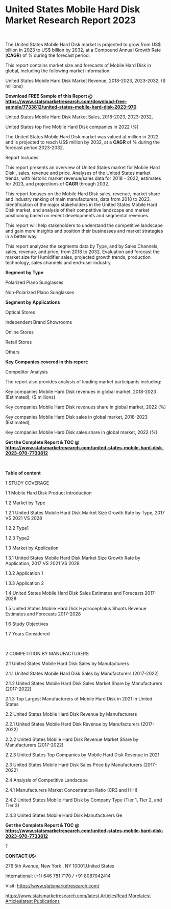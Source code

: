 <h1>United States Mobile Hard Disk Market Research Report 2023</h1><br/><p>The United States Mobile Hard Disk market is projected to grow from US$ billion in 2023 to US$ billion by 2032, at a Compound Annual Growth Rate (<strong>CAGR</strong>) of % during the forecast period.</p>
 
 
 
 <p>This report contains market size and forecasts of Mobile Hard Disk in global, including the following market information:</p>
 
 
 
 <p>United States Mobile Hard Disk Market Revenue, 2018-2023, 2023-2032, ($ millions)</p>
 
 
 
 <p><strong>Download FREE Sample of this Report @ <a href="https://www.statsmarketresearch.com/download-free-sample/7733812/united-states-mobile-hard-disk-2023-970">https://www.statsmarketresearch.com/download-free-sample/7733812/united-states-mobile-hard-disk-2023-970</a></strong></p>
 
 
 
 <p>United States Mobile Hard Disk Market Sales, 2018-2023, 2023-2032,</p>
 
 
 
 <p>United States top five Mobile Hard Disk companies in 2022 (%)</p>
 
 
 
 <p>The United States Mobile Hard Disk market was valued at million in 2022 and is projected to reach US$ million by 2032, at a <strong>CAGR</strong> of % during the forecast period 2023-2032.</p>
 
 
 
 <p>Report Includes</p>
 
 
 
 <p>This report presents an overview of United States market for Mobile Hard Disk , sales, revenue and price. Analyses of the United States market trends, with historic market revenue/sales data for 2018 - 2022, estimates for 2023, and projections of <strong>CAGR</strong> through 2032.</p>
 
 
 
 <p>This report focuses on the Mobile Hard Disk sales, revenue, market share and industry ranking of main manufacturers, data from 2018 to 2023. Identification of the major stakeholders in the United States Mobile Hard Disk market, and analysis of their competitive landscape and market positioning based on recent developments and segmental revenues.</p>
 
 
 
 <p>This report will help stakeholders to understand the competitive landscape and gain more insights and position their businesses and market strategies in a better way.</p>
 
 
 
 <p>This report analyzes the segments data by Type, and by Sales Channels, sales, revenue, and price, from 2018 to 2032. Evaluation and forecast the market size for Humidifier sales, projected growth trends, production technology, sales channels and end-user industry.</p>
 
 
 
 <p><strong>Segment by Type</strong></p>
 
 
 
 <p>Polarized Plano Sunglasses</p>
 
 
 
 <p>Non-Polarized Plano Sunglasses</p>
 
 
 
 <p><strong>Segment <strong><strong>by Applications</strong></strong></strong></p>
 
 
 
 <p>Optical Stores</p>
 
 
 
 <p>Independent Brand Showrooms</p>
 
 
 
 <p>Online Stores</p>
 
 
 
 <p>Retail Stores</p>
 
 
 
 <p>Others</p>
 
 
 
 <p><strong>Key Companies covered in this report:</strong></p>
 
 
 
 <p>Competitor Analysis</p>
 
 
 
 <p>The report also provides analysis of leading market participants including:</p>
 
 
 
 <p>Key companies Mobile Hard Disk revenues in global market, 2018-2023 (Estimated), ($ millions)</p>
 
 
 
 <p>Key companies Mobile Hard Disk revenues share in global market, 2022 (%)</p>
 
 
 
 <p>Key companies Mobile Hard Disk sales in global market, 2018-2023 (Estimated),</p>
 
 
 
 <p>Key companies Mobile Hard Disk sales share in global market, 2022 (%)</p>
 
 
 
 <div><b>Get the Complete Report & TOC @ <a href="https://www.statsmarketresearch.com/united-states-mobile-hard-disk-2023-970-7733812">https://www.statsmarketresearch.com/united-states-mobile-hard-disk-2023-970-7733812</a></b></div>
 
 
 
 <p><br />
 
 <b>Table of content</b></p>
 
 
 
 <p>1 STUDY COVERAGE<br />
 
 1.1 Mobile Hard Disk Product Introduction<br />
 
 1.2 Market by Type<br />
 
 1.2.1 United States Mobile Hard Disk Market Size Growth Rate by Type, 2017 VS 2021 VS 2028<br />
 
 1.2.2 Type1<br />
 
 1.2.3 Type2<br />
 
 1.3 Market by Application<br />
 
 1.3.1 United States Mobile Hard Disk Market Size Growth Rate by Application, 2017 VS 2021 VS 2028<br />
 
 1.3.2 Application 1<br />
 
 1.3.3 Application 2<br />
 
 1.4 United States Mobile Hard Disk Sales Estimates and Forecasts 2017-2028<br />
 
 1.5 United States Mobile Hard Disk Hydrocephalus Shunts Revenue Estimates and Forecasts 2017-2028<br />
 
 1.6 Study Objectives<br />
 
 1.7 Years Considered<br />
 
 <br />
 
 2 COMPETITION BY MANUFACTURERS<br />
 
 2.1 United States Mobile Hard Disk Sales by Manufacturers<br />
 
 2.1.1 United States Mobile Hard Disk Sales by Manufacturers (2017-2022)<br />
 
 2.1.2 United States Mobile Hard Disk Sales Market Share by Manufacturers (2017-2022)<br />
 
 2.1.3 Top Largest Manufacturers of Mobile Hard Disk in 2021 in United States<br />
 
 2.2 United States Mobile Hard Disk Revenue by Manufacturers<br />
 
 2.2.1 United States Mobile Hard Disk Revenue by Manufacturers (2017-2022)<br />
 
 2.2.2 United States Mobile Hard Disk Revenue Market Share by Manufacturers (2017-2022)<br />
 
 2.2.3 United States Top Companies by Mobile Hard Disk Revenue in 2021<br />
 
 2.3 United States Mobile Hard Disk Sales Price by Manufacturers (2017-2022)<br />
 
 2.4 Analysis of Competitive Landscape<br />
 
 2.4.1 Manufacturers Market Concentration Ratio (CR3 and HHI)<br />
 
 2.4.2 United States Mobile Hard Disk by Company Type (Tier 1, Tier 2, and Tier 3)<br />
 
 2.4.3 United States Mobile Hard Disk Manufacturers Ge</p>
 
 
 
 <div><b>Get the Complete Report & TOC @ <a href="https://www.statsmarketresearch.com/united-states-mobile-hard-disk-2023-970-7733812">https://www.statsmarketresearch.com/united-states-mobile-hard-disk-2023-970-7733812</a></b></div>
 
 
 
 <p>? </p>
 
 
 
 <p><b>CONTACT US:</b><br />
 
 276 5th Avenue, New York , NY 10001,United States<br />
 
 International: (+1) 646 781 7170 / +91 8087042414<br />
 
 Visit: <a href="https://www.statsmarketresearch.com/">https://www.statsmarketresearch.com/</a><br />
 
 <a href="https://gyeongbokgung.com">https://www.statsmarketresearch.com/</a><a href="https://hallyeomaritime.com">latest Articles</a><a href="https://jingwansa.com">Read More</a><a href="https://nguoiviet.jp/">latest Articles</a><a href="https://www.intelmarketresearch.com/">latest Publications</a></p>